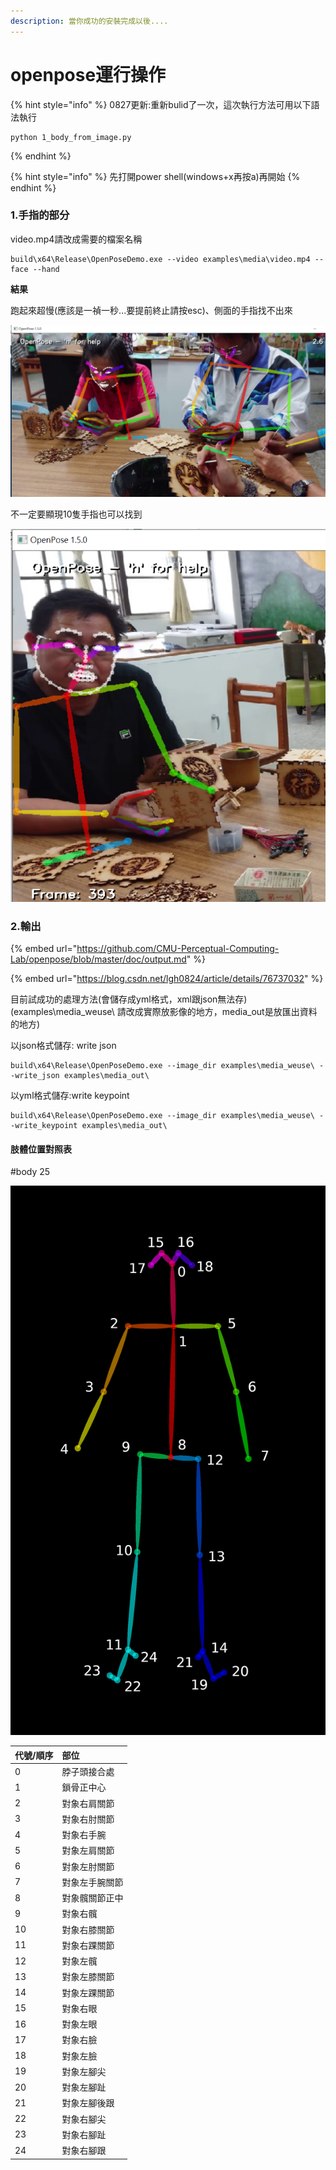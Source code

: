 ```yaml
---
description: 當你成功的安裝完成以後....
---
```


# openpose運行操作

{% hint style="info" %}
0827更新:重新bulid了一次，這次執行方法可用以下語法執行

```text
python 1_body_from_image.py
```
{% endhint %}

{% hint style="info" %}
先打開power shell\(windows+x再按a\)再開始
{% endhint %}

### 1.手指的部分

video.mp4請改成需要的檔案名稱

```text
build\x64\Release\OpenPoseDemo.exe --video examples\media\video.mp4 --face --hand
```

**結果**

跑起來超慢\(應該是一禎一秒...要提前終止請按esc\)、側面的手指找不出來

![](.gitbook/assets/image%20%2812%29.png)

不一定要顯現10隻手指也可以找到

![](.gitbook/assets/image%20%2810%29.png)

### 2.輸出

{% embed url="https://github.com/CMU-Perceptual-Computing-Lab/openpose/blob/master/doc/output.md" %}

{% embed url="https://blog.csdn.net/lgh0824/article/details/76737032" %}

目前試成功的處理方法\(會儲存成yml格式，xml跟json無法存\)\(examples\media\_weuse\ 請改成實際放影像的地方，media\_out是放匯出資料的地方\)

以json格式儲存: write json

```text
build\x64\Release\OpenPoseDemo.exe --image_dir examples\media_weuse\ --write_json examples\media_out\
```

以yml格式儲存:write keypoint

```text
build\x64\Release\OpenPoseDemo.exe --image_dir examples\media_weuse\ --write_keypoint examples\media_out\
```

#### **肢體位置對照表**

\#body 25

![](.gitbook/assets/image%20%285%29.png)

| 代號/順序 | 部位 |
| :--- | :--- |
| 0 | 脖子頭接合處 |
| 1 | 鎖骨正中心 |
| 2 | 對象右肩關節 |
| 3 | 對象右肘關節 |
| 4 | 對象右手腕 |
| 5 | 對象左肩關節 |
| 6 | 對象左肘關節 |
| 7 | 對象左手腕關節 |
| 8 | 對象髖關節正中 |
| 9 | 對象右髖 |
| 10 | 對象右膝關節 |
| 11 | 對象右踝關節 |
| 12 | 對象左髖 |
| 13 | 對象左膝關節 |
| 14 | 對象左踝關節 |
| 15 | 對象右眼 |
| 16 | 對象左眼 |
| 17 | 對象右臉 |
| 18 | 對象左臉 |
| 19 | 對象左腳尖 |
| 20 | 對象左腳趾 |
| 21 | 對象左腳後跟 |
| 22 | 對象右腳尖 |
| 23 | 對象右腳趾 |
| 24 | 對象右腳跟 |

